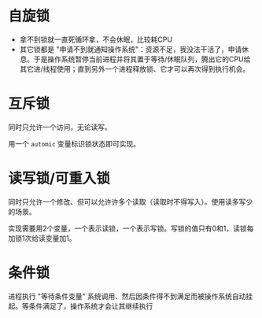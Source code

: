 # 自旋锁
- 拿不到锁就一直死循环拿，不会休眠，比较耗CPU
- 其它锁都是 "申请不到就通知操作系统"：资源不足，我没法干活了，申请休息。于是操作系统暂停当前进程并将其置于等待/休眠队列，腾出它的CPU给其它进/线程使用；直到另外一个进程释放锁、它才可以再次得到执行机会。



# 互斥锁

同时只允许一个访问，无论读写。

用一个 `automic` 变量标识锁状态即可实现。



# 读写锁/可重入锁

同时只允许一个修改、但可以允许许多个读取（读取时不得写入）。使用读多写少的场景。

实现需要用2个变量，一个表示读锁，一个表示写锁。写锁的值只有0和1，读锁每加锁1次给读变量加1。



# 条件锁

进程执行 "等待条件变量" 系统调用、然后因条件得不到满足而被操作系统自动挂起。等条件满足了，操作系统才会让其继续执行